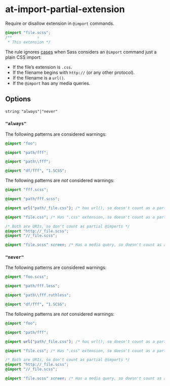 # at-import-partial-extension

Require or disallow extension in `@import` commands.

```scss
@import "file.scss";
/**           ↑
 * This extension */
```

The rule ignores [cases](https://sass-lang.com/documentation/at-rules/import) when Sass considers an `@import` command just a plain CSS import:

- If the file’s extension is `.css`.
- If the filename begins with `http://` (or any other protocol).
- If the filename is a `url()`.
- If the `@import` has any media queries.

## Options

`string`: `"always"|"never"`

### `"always"`

The following patterns are considered warnings:

```scss
@import "foo";
```

```scss
@import "path/fff";
```

```scss
@import "path\\fff";
```

```scss
@import "df/fff", "1.SCSS";
```

The following patterns are _not_ considered warnings:

```scss
@import "fff.scss";
```

```scss
@import "path/fff.scss";
```

```scss
@import url("path/_file.css"); /* has url(), so doesn't count as a partial @import */
```

```scss
@import "file.css"; /* Has ".css" extension, so doesn't count as a partial @import */
```

```scss
/* Both are URIs, so don't count as partial @imports */
@import "http://_file.scss";
@import "//_file.scss";
```

```scss
@import "file.scss" screen; /* Has a media query, so doesn't count as a partial @import */
```

### `"never"`

The following patterns are considered warnings:

```scss
@import "foo.scss";
```

```scss
@import "path/fff.less";
```

```scss
@import "path\\fff.ruthless";
```

```scss
@import "df/fff", "1.SCSS";
```

The following patterns are _not_ considered warnings:

```scss
@import "foo";
```

```scss
@import "path/fff";
```

```scss
@import url("path/_file.css"); /* has url(), so doesn't count as a partial @import */
```

```scss
@import "file.css"; /* Has ".css" extension, so doesn't count as a partial @import */
```

```scss
/* Both are URIs, so don't count as partial @imports */
@import "http://_file.scss";
@import "//_file.scss";
```

```scss
@import "file.scss" screen; /* Has a media query, so doesn't count as a partial @import */
```
